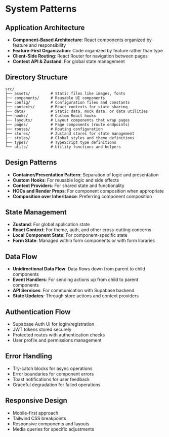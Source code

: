 # System Patterns

## Application Architecture
- **Component-Based Architecture**: React components organized by feature and responsibility
- **Feature-First Organization**: Code organized by feature rather than type
- **Client-Side Routing**: React Router for navigation between pages
- **Context API & Zustand**: For global state management

## Directory Structure
```
src/
├── assets/         # Static files like images, fonts
├── components/     # Reusable UI components
├── config/         # Configuration files and constants
├── contexts/       # React contexts for state sharing
├── data/           # Static data, mock data, or data utilities
├── hooks/          # Custom React hooks
├── layouts/        # Layout components that wrap pages
├── pages/          # Page components (route endpoints)
├── routes/         # Routing configuration
├── stores/         # Zustand stores for state management
├── styles/         # Global styles and theme definitions
├── types/          # TypeScript type definitions
└── utils/          # Utility functions and helpers
```

## Design Patterns
- **Container/Presentation Pattern**: Separation of logic and presentation
- **Custom Hooks**: For reusable logic and side effects
- **Context Providers**: For shared state and functionality
- **HOCs and Render Props**: For component composition when appropriate
- **Composition over Inheritance**: Preferring component composition

## State Management
- **Zustand**: For global application state
- **React Context**: For theme, auth, and other cross-cutting concerns
- **Local Component State**: For component-specific state
- **Form State**: Managed within form components or with form libraries

## Data Flow
- **Unidirectional Data Flow**: Data flows down from parent to child components
- **Event Handlers**: For sending actions up from child to parent components
- **API Services**: For communication with Supabase backend
- **State Updates**: Through store actions and context providers

## Authentication Flow
- Supabase Auth UI for login/registration
- JWT tokens stored securely
- Protected routes with authentication checks
- User profile and permissions management

## Error Handling
- Try-catch blocks for async operations
- Error boundaries for component errors
- Toast notifications for user feedback
- Graceful degradation for failed operations

## Responsive Design
- Mobile-first approach
- Tailwind CSS breakpoints
- Responsive components and layouts
- Media queries for specific adjustments 